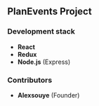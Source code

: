 ## PlanEvents Project

### Development stack
- **React**
- **Redux**
- **Node.js** (Express)

### Contributors
- **Alexsouye** (Founder)
